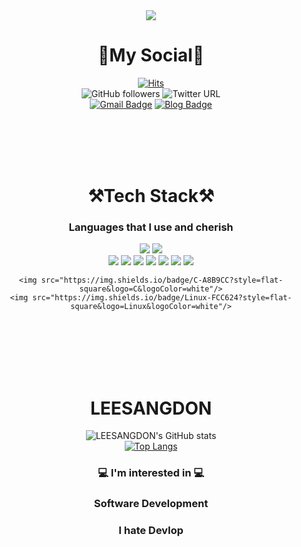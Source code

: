 <div align = "center">

<img src="https://capsule-render.vercel.app/api?type=waving&color=gradient&height=400&section=header&text=SANGDONLEE&fontSize=90" />

   # 📱My Social📱
[![Hits](https://hits.seeyoufarm.com/api/count/incr/badge.svg?url=https%3A%2F%2Fgithub.com%2FSangdonLee972&count_bg=%2379C83D&title_bg=%23555555&icon=&icon_color=%23E7E7E7&title=hits&edge_flat=false)](https://hits.seeyoufarm.com)
<br>
![GitHub followers](https://img.shields.io/github/followers/lourc0d3?label=LEESANGDON&logoColor=blue&style=social)
![Twitter URL](https://img.shields.io/twitter/url?label=LEESANGDON&style=social&url=https%3A%2F%2Ftwitter.com%2Flourcode)
<br>
[![Gmail Badge](https://img.shields.io/badge/Gmail-d14836?style=plastic-square&logo=Gmail&logoColor=white&link=mailto:dltkdehstm12@naver.com)](mailto:dltkdehstm12@naver.com)
[![Blog Badge](http://img.shields.io/badge/-gitBlog-blue?style=plastic-square&logo=222222&link=https://blog.naver.com/dltkdehstm12)](https://blog.naver.com/dltkdehstm12)
<br>
<br>
<br>
   <br>
   
   <br>

   
 # ⚒Tech Stack⚒
 ### Languages that I use and cherish
  <img src="https://img.shields.io/badge/Python-3766AB?style=flat-square&logo=Python&logoColor=white"/>
  <img src="https://img.shields.io/badge/C++-00599C?style=flat-square&logo=C++&logoColor=auto"/>
   <br>
  <img src="https://img.shields.io/badge/Java-007396?style=flat-square&logo=Java&logoColor=white"/>
  <img src="https://img.shields.io/badge/JavaScript-F7DF1E?style=flat-square&logo=JavaScript&logoColor=white"/>
  <img src="https://img.shields.io/badge/Android Studio-3DDC84?style=flat-square&logo=Android Studio&logoColor=white"/>
  <img src="https://img.shields.io/badge/Android-3DDC84?style=flat-square&logo=Android&logoColor=white"/>
     <img src="https://img.shields.io/badge/Flutter-02569B?style=flat-square&logo=Flutter&logoColor=white"/>
     <img src="https://img.shields.io/badge/React-61DAFB?style=flat-square&logo=React&logoColor=white"/>
    <img src="https://img.shields.io/badge/Unity-000000?style=flat-square&logo=Unity&logoColor=white"/>
   
    <img src="https://img.shields.io/badge/C-A8B9CC?style=flat-square&logo=C&logoColor=white"/>
    <img src="https://img.shields.io/badge/Linux-FCC624?style=flat-square&logo=Linux&logoColor=white"/>
   

  <br>
   <br>
   <br>
   <br>
   <br>
   
   
  # LEESANGDON
![LEESANGDON's GitHub stats](https://github-readme-stats.vercel.app/api?username=LEESANGDON&show_icons=true&theme=radical) <br>
[![Top Langs](https://github-readme-stats.vercel.app/api/top-langs/?username=lourc0d3&layout=compact)](https://github.com/anuraghazra/github-readme-stats)
<br>  
### 💻 I'm interested in 💻
  ### Software Development
  ### I hate Devlop
  
